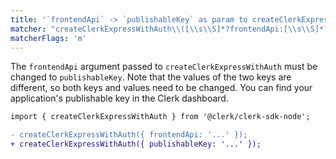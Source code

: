 ```yaml
---
title: '`frontendApi` -> `publishableKey` as param to createClerkExpressWithAuth'
matcher: "createClerkExpressWithAuth\\([\\s\\S]*?frontendApi:[\\s\\S]*?\\)"
matcherFlags: 'm'
---
```


The `frontendApi` argument passed to `createClerkExpressWithAuth` must be changed to `publishableKey`. Note that the values of the two keys are different, so both keys and values need to be changed. You can find your application's publishable key in the Clerk dashboard.

```diff
import { createClerkExpressWithAuth } from '@clerk/clerk-sdk-node';

- createClerkExpressWithAuth({ frontendApi: '...' });
+ createClerkExpressWithAuth({ publishableKey: '...' });
```
